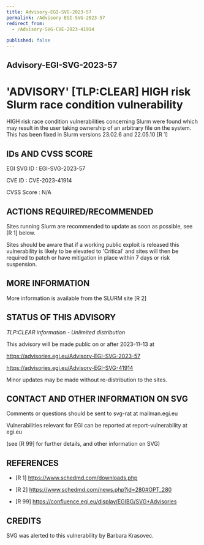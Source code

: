 ```yaml
---
title: Advisory-EGI-SVG-2023-57
permalink: /Advisory-EGI-SVG-2023-57
redirect_from:
  - /Advisory-SVG-CVE-2023-41914
  
published: false
---
```


## Advisory-EGI-SVG-2023-57

# 'ADVISORY' [TLP:CLEAR] HIGH risk Slurm race condition vulnerability

HIGH risk race condition vulnerabilities concerning Slurm were found which  may 
result in the user taking ownership of an arbitrary file on the system. 
This has been fixed in Slurm versions 23.02.6 and 22.05.10 [R 1]


## IDs AND CVSS SCORE

EGI SVG ID : EGI-SVG-2023-57
    
CVE ID     : CVE-2023-41914

CVSS Score : N/A
    
## ACTIONS REQUIRED/RECOMMENDED

Sites running Slurm are recommended to update as soon as possible, see [R 1] below.

Sites should be aware that if a working public exploit is released this vulnerability 
is likely to be elevated to 'Critical' and sites will then be required to patch or 
have mitigation in place within 7 days or risk suspension. 

## MORE INFORMATION

More information is available from the SLURM site [R 2]
    
## STATUS OF THIS ADVISORY
                        
_TLP:CLEAR information - Unlimited distribution_ 

 This advisory will be made public on or after 2023-11-13 at 
 
 <https://advisories.egi.eu/Advisory-EGI-SVG-2023-57>

 <https://advisories.egi.eu/Advisory-EGI-SVG-41914>

Minor updates may be made without re-distribution to the sites.


## CONTACT AND OTHER INFORMATION ON SVG

Comments or questions should be sent to
	svg-rat at mailman.egi.eu

Vulnerabilities relevant for EGI can be reported at
	report-vulnerability at egi.eu
    
(see [R 99] for further details, and other information on SVG)
    
    
## REFERENCES

- [R 1]  <https://www.schedmd.com/downloads.php> 

- [R 2]  <https://www.schedmd.com/news.php?id=280#OPT_280>


- [R 99] <https://confluence.egi.eu/display/EGIBG/SVG+Advisories>

## CREDITS

SVG was alerted to this vulnerability by Barbara Krasovec.
